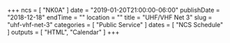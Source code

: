 +++
ncs = [ "NK0A" ]
date = "2019-01-20T21:00:00-06:00"
publishDate = "2018-12-18"
endTime = ""
location = ""
title = "UHF/VHF Net 3"
slug = "uhf-vhf-net-3"
categories = [ "Public Service" ]
dates = [ "NCS Schedule" ]
outputs = [ "HTML", "Calendar" ]
+++
